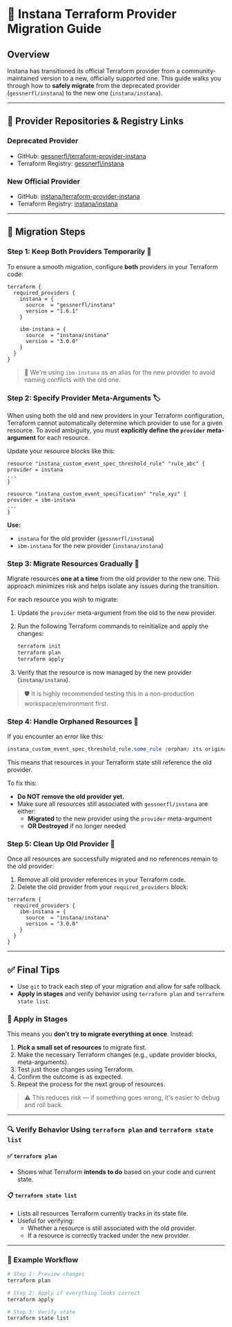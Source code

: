 # 🚀 Instana Terraform Provider Migration Guide

## Overview

Instana has transitioned its official Terraform provider from a community-maintained version to a new, officially supported one. This guide walks you through how to **safely migrate** from the deprecated provider (`gessnerfl/instana`) to the new one (`instana/instana`).

---

## 🔗 Provider Repositories & Registry Links

### Deprecated Provider
- GitHub: [gessnerfl/terraform-provider-instana](https://github.com/gessnerfl/terraform-provider-instana)
- Terraform Registry: [gessnerfl/instana](https://registry.terraform.io/providers/gessnerfl/instana/latest)

### New Official Provider
- GitHub: [instana/terraform-provider-instana](https://github.com/instana/terraform-provider-instana)
- Terraform Registry: [instana/instana](https://registry.terraform.io/providers/instana/instana/latest)

---

## 🧭 Migration Steps

### Step 1: Keep Both Providers Temporarily 🔄

To ensure a smooth migration, configure **both** providers in your Terraform code:

```hcl
terraform {
  required_providers {
    instana = {
      source  = "gessnerfl/instana"
      version = "1.6.1"
    }

    ibm-instana = {
      source  = "instana/instana"
      version = "3.0.0"
    }
  }
}
```

> 📝 We're using `ibm-instana` as an alias for the new provider to avoid naming conflicts with the old one.

### Step 2: Specify Provider Meta-Arguments 🏷️

When using both the old and new providers in your Terraform configuration, Terraform cannot automatically determine which provider to use for a given resource. To avoid ambiguity, you must **explicitly define the `provider` meta-argument** for each resource.

Update your resource blocks like this:
```hcl
resource "instana_custom_event_spec_threshold_rule" "rule_abc" {
provider = instana
...
}

resource "instana_custom_event_specification" "rule_xyz" {
provider = ibm-instana
...
}
```

**Use:**

- `instana` for the old provider (`gessnerfl/instana`)
- `ibm-instana` for the new provider (`instana/instana`)

### Step 3: Migrate Resources Gradually 🐢

Migrate resources **one at a time** from the old provider to the new one. This approach minimizes risk and helps isolate any issues during the transition.

For each resource you wish to migrate:

1. Update the `provider` meta-argument from the old to the new provider.
2. Run the following Terraform commands to reinitialize and apply the changes:

   ```bash
   terraform init
   terraform plan
   terraform apply
   ```

3. Verify that the resource is now managed by the new provider (`instana/instana`).

> 🛡️ It is highly recommended testing this in a non-production workspace/environment first.

### Step 4: Handle Orphaned Resources 👻

If you encounter an error like this:
```scss
instana_custom_event_spec_threshold_rule.some_rule (orphan) its original provider configuration at provider["registry.terraform.io/gessnerfl/instana"] is required, but it has been removed.
```
This means that resources in your Terraform state still reference the old provider.

To fix this:

- **Do NOT remove the old provider yet.**
- Make sure all resources still associated with `gessnerfl/instana` are either:
    - **Migrated** to the new provider using the `provider` meta-argument
    - **OR Destroyed** if no longer needed

### Step 5: Clean Up Old Provider 🧹

Once all resources are successfully migrated and no references remain to the old provider:

1. Remove all old provider references in your Terraform code.
2. Delete the old provider from your `required_providers` block:

```hcl
terraform {
  required_providers {
    ibm-instana = {
      source  = "instana/instana"
      version = "3.0.0"
    }
  }
}
```
---

## ✅ Final Tips

- Use `git` to track each step of your migration and allow for safe rollback.
- **Apply in stages** and verify behavior using `terraform plan` and `terraform state list`.

### 🔄 Apply in Stages

This means you **don’t try to migrate everything at once**. Instead:

1. **Pick a small set of resources** to migrate first.
2. Make the necessary Terraform changes (e.g., update provider blocks, meta-arguments).
3. Test just those changes using Terraform.
4. Confirm the outcome is as expected.
5. Repeat the process for the next group of resources.

> ⚠️ This reduces risk — if something goes wrong, it's easier to debug and roll back.

---

### 🔍 Verify Behavior Using `terraform plan` and `terraform state list`

#### ✅ `terraform plan`
- Shows what Terraform **intends to do** based on your code and current state.

#### 📋 `terraform state list`
- Lists all resources Terraform currently tracks in its state file.
- Useful for verifying:
    - Whether a resource is still associated with the old provider.
    - If a resource is correctly tracked under the new provider.

---

### 🧠 Example Workflow

```bash
# Step 1: Preview changes
terraform plan

# Step 2: Apply if everything looks correct
terraform apply

# Step 3: Verify state
terraform state list
```


